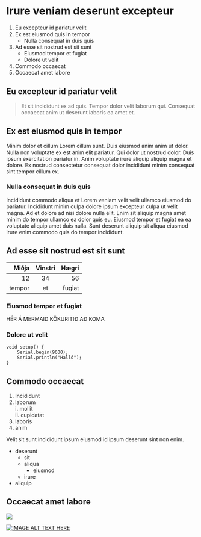# Irure veniam deserunt excepteur

1. Eu excepteur id pariatur velit
2. Ex est eiusmod quis in tempor
    * Nulla consequat in duis quis
3.  Ad esse sit nostrud est sit sunt
    * Eiusmod tempor et fugiat
    * Dolore ut velit
4. Commodo occaecat
5. Occaecat amet labore

## Eu excepteur id pariatur velit

> Et sit incididunt ex ad quis. Tempor dolor velit laborum qui. Consequat occaecat anim ut deserunt laboris ea amet et.

## Ex est eiusmod quis in tempor

Minim dolor et cillum Lorem cillum sunt. Duis eiusmod anim anim ut dolor. Nulla non voluptate ex est anim elit pariatur. Qui dolor ut nostrud dolor. Duis ipsum exercitation pariatur in. Anim voluptate irure aliquip aliquip magna et dolore. Ex nostrud consectetur consequat dolor incididunt minim consequat sint tempor cillum ex.

### Nulla consequat in duis quis

Incididunt commodo aliqua et Lorem veniam velit velit ullamco eiusmod do pariatur. Incididunt minim culpa dolore ipsum excepteur culpa ut velit magna. Ad et dolore ad nisi dolore nulla elit. Enim sit aliquip magna amet minim do tempor ullamco ea dolor quis eu. Eiusmod tempor et fugiat ea ea voluptate aliquip amet duis nulla. Sunt deserunt aliquip sit aliqua eiusmod irure enim commodo quis do tempor incididunt.

## Ad esse sit nostrud est sit sunt

| Miðja  | Vinstri | Hægri |
|-------:|:-------:| -----:|
| 12     | 34      |    56 |
| tempor | et      | fugiat|

### Eiusmod tempor et fugiat

HÉR Á MERMAID KÖKURITIÐ AÐ KOMA

### Dolore ut velit

```
void setup() {
    Serial.begin(9600);
    Serial.println("Halló");
}
```
## Commodo occaecat

1. Incididunt
2. laborum  
    i. mollit  
ii. cupidatat
3. laboris
4. anim

Velit sit sunt incididunt ipsum eiusmod id ipsum deserunt sint non enim.

* deserunt
  * sit
  * aliqua
    * eiusmod
  * irure
* aliquip

## Occaecat amet labore

![](https://tskoli.is/wp-content/uploads/2019/06/skolavorduholt-595x440.jpg)

[![IMAGE ALT TEXT HERE](https://img.youtube.com/vi/HUBNt18RFbo/0.jpg)](http://www.youtube.com/watch?v=HUBNt18RFbo)
